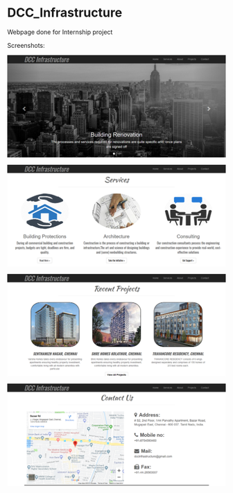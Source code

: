 # DCC_Infrastructure

Webpage done for Internship project


Screenshots:


![Screenshot](s1.png)




![Screenshot](s2.png)




![Screenshot](s3.png)




![Screenshot](s4.png)

